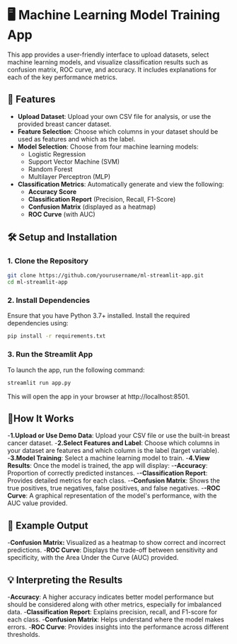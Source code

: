 # 🖥️ Machine Learning Model Training App

This app provides a user-friendly interface to upload datasets, select machine learning models, and visualize classification results such as confusion matrix, ROC curve, and accuracy. It includes explanations for each of the key performance metrics.

## 🚀 Features

- **Upload Dataset**: Upload your own CSV file for analysis, or use the provided breast cancer dataset.
- **Feature Selection**: Choose which columns in your dataset should be used as features and which as the label.
- **Model Selection**: Choose from four machine learning models:
  - Logistic Regression
  - Support Vector Machine (SVM)
  - Random Forest
  - Multilayer Perceptron (MLP)
- **Classification Metrics**: Automatically generate and view the following:
  - **Accuracy Score**
  - **Classification Report** (Precision, Recall, F1-Score)
  - **Confusion Matrix** (displayed as a heatmap)
  - **ROC Curve** (with AUC)

## 🛠️ Setup and Installation

### 1. Clone the Repository

```bash
git clone https://github.com/yourusername/ml-streamlit-app.git
cd ml-streamlit-app
```

### 2. Install Dependencies

Ensure that you have Python 3.7+ installed. Install the required dependencies using:

```bash
pip install -r requirements.txt
```

### 3. Run the Streamlit App
To launch the app, run the following command:

```bash
streamlit run app.py
```

This will open the app in your browser at http://localhost:8501.

## 📝How It Works
-**1.Upload or Use Demo Data**: Upload your CSV file or use the built-in breast cancer dataset.
-**2.Select Features and Label**: Choose which columns in your dataset are features and which column is the label (target variable).
-**3.Model Training**: Select a machine learning model to train.
-**4.View Results**: Once the model is trained, the app will display:
  -**-Accuracy**: Proportion of correctly predicted instances.
  -**-Classification Report**: Provides detailed metrics for each class.
  -**-Confusion Matrix**: Shows the true positives, true negatives, false positives, and false negatives.
  -**-ROC Curve**: A graphical representation of the model's performance, with the AUC value provided.

## 🎉 Example Output
-**Confusion Matrix:** Visualized as a heatmap to show correct and incorrect predictions.
-**ROC Curve**: Displays the trade-off between sensitivity and specificity, with the Area Under the Curve (AUC) provided.

## 💡 Interpreting the Results
-**Accuracy**: A higher accuracy indicates better model performance but should be considered along with other metrics, especially for imbalanced data.
-**Classification Report**: Explains precision, recall, and F1-score for each class.
-**Confusion Matrix**: Helps understand where the model makes errors.
-**ROC Curve**: Provides insights into the performance across different thresholds.



